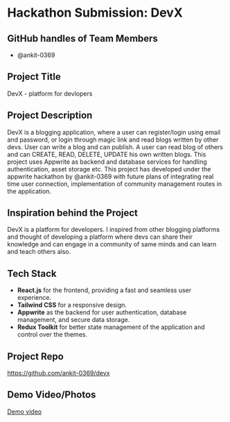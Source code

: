 # Hackathon Submission: DevX

## GitHub handles of Team Members  
- @ankit-0369


## Project Title
DevX - platform for devlopers

<!--
CodeCapture
-->

## Project Description    
DevX is a blogging application, where a user can register/login using email and password, or login through magic link  and read blogs written by other devs. User can write a blog and can publish. A user can read blog of others and can CREATE, READ, DELETE, UPDATE his own written blogs. This project uses Appwrite as backend and database services for handling authentication, asset storage etc.  This project has developed under the appwrite hackathon by @ankit-0369 with future plans of integrating real time user connection, implementation of community management routes in the application.

<!--
The project I created is...
-->

## Inspiration behind the Project  
DevX is a platform for developers. I inspired from other blogging platforms and thought of developing a platform where devs can share their knowledge and can engage in a community of same minds and can learn and teach others also.


## Tech Stack    
- **React.js** for the frontend, providing a fast and seamless user experience.
- **Tailwind CSS** for a responsive design.
- **Appwrite** as the backend for user authentication, database management, and secure data storage.
- **Redux Toolkit** for better state management of the application and control over the themes.


## Project Repo  
https://github.com/ankit-0369/devx

<!--
https://github.com/code-capture/CodeCapture-Xamarin
-->

## Demo Video/Photos  
[Demo video](https://drive.google.com/file/d/1Ps_NLCQfZF0vCht5yJAKN1M_wiq78o-t/view?usp=sharing)

<!--
https://www.youtube.com/watch?v=9IBaX1avYWc
-->
